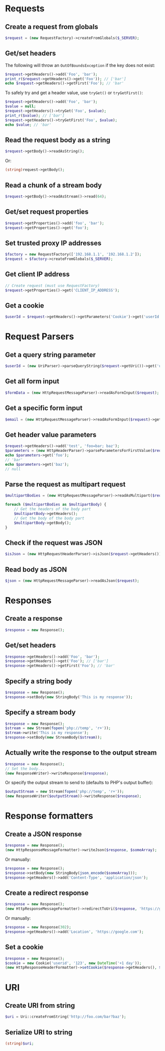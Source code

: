 <h1>Requests</h1>

<h2>Create a request from globals</h2>

```php
$request = (new RequestFactory)->createFromGlobals($_SERVER);
```

<h2>Get/set headers</h2>

The following will throw an `OutOfBoundsException` if the key does not exist:

```php
$request->getHeaders()->add('Foo', 'bar');
print_r($request->getHeaders()->get('Foo')); // ['bar']
echo $request->getHeaders()->getFirst('Foo'); // 'bar'
```

To safely try and get a header value, use `tryGet()` or `tryGetFirst()`:

```php
$request->getHeaders()->add('Foo', 'bar');
$value = null;
$request->getHeaders()->tryGet('Foo', $value);
print_r($value); // ['bar']
$request->getHeaders()->tryGetFirst('Foo', $value);
echo $value; // 'bar'
```

<h2>Read the request body as a string</h2>

```php
$request->getBody()->readAsString();
```
Or:

```php
(string)request->getBody();
```

<h2>Read a chunk of a stream body</h2>

```php
$request->getBody()->readAsStream()->read(64);
```

<h2>Get/set request properties</h2>

```php
$request->getProperties()->add('foo', 'bar');
$request->getProperties()->get('foo');
```

<h2>Set trusted proxy IP addresses</h2>

```php
$factory = new RequestFactory(['192.168.1.1', '192.168.1.2']);
$request = $factory->createFromGlobals($_SERVER);
```

<h2>Get client IP address</h2>

```php
// Create request (must use RequestFactory)
$request->getProperties()->get('CLIENT_IP_ADDRESS');
```

<h2>Get a cookie</h2>

```php
$userId = $request->getHeaders()->getParameters('Cookie')->get('userId');
```

<h1>Request Parsers</h1>

<h2>Get a query string parameter</h2>

```php
$userId = (new UriParser)->parseQueryString($request->getUri())->get('userId');
```

<h2>Get all form input</h2>

```php
$formData = (new HttpRequestMessageParser)->readAsFormInput($request);
```

<h2>Get a specific form input</h2>

```php
$email = (new HttpRequestMessageParser)->readAsFormInput($request)->get('email');
```

<h2>Get header value parameters</h2>

```php
$request->getHeaders()->add('test', 'foo=bar; baz');
$parameters = (new HttpHeaderParser)->parseParametersForFirstValue($request->getHeaders()->getFirst('test'));
echo $parameters->get('foo');
// 'bar'
echo $parameters->get('baz');
// null
```

<h2>Parse the request as multipart request</h2>

```php
$multipartBodies = (new HttpRequestMessageParser)->readAsMultipart($request);

foreach ($multipartBodies as $multipartBody) {
    // Get the headers of the body part
    $multipartBody->getHeaders();
    // Get the body of the body part
    $multipartBody->getBody();
}
```

<h2>Check if the request was JSON</h2>

```php
$isJson = (new HttpRequestHeaderParser)->isJson($request->getHeaders());
```

<h2>Read body as JSON</h2>

```php
$json = (new HttpRequestMessageParser)->readAsJson($request);
```

<h1>Responses</h1>

<h2>Create a response</h2>

```php
$response = new Response();
```

<h2>Get/set headers</h2>

```php
$response->getHeaders()->add('Foo', 'bar');
$response->getHeaders()->get('Foo'); // ['bar']
$response->getHeaders()->getFirst('Foo'); // 'bar'
```

<h2>Specify a string body</h2>

```php
$response = new Response();
$response->setBody(new StringBody('This is my response'));
```

<h2>Specify a stream body</h2>

```php
$response = new Response();
$stream = new Stream(fopen('php://temp', 'r+'));
$stream->write('This is my response');
$response->setBody(new StreamBody($stream));
```

<h2>Actually write the response to the output stream</h2>

```php
$response = new Response();
// Set the body...
(new ResponseWriter)->writeResponse($response);
```

Or specify the output stream to send to (defaults to PHP's output buffer):

```php
$outputStream = new Stream(fopen('php://temp', 'r+'));
(new ResponseWriter($outputStream))->writeResponse($response);
```

<h1>Response formatters</h1>

<h2>Create a JSON response</h2>

```php
$response = new Response();
(new HttpResponseMessageFormatter)->writeJson($response, $someArray);
```

Or manually:

```php
$response = new Response();
$response->setBody(new StringBody(json_encode($someArray)));
$response->getHeaders()->add('Content-Type', 'application/json');
```

<h2>Create a redirect response</h2>

```php
$response = new Response();
(new HttpResponseMessageFormatter)->redirectToUri($response, 'https://google.com');
```

Or manually:

```php
$response = new Response(302);
$response->getHeaders()->add('Location', 'https://google.com');
```

<h2>Set a cookie</h2>

```php
$response = new Response();
$cookie = new Cookie('userid', '123', new DateTime('+1 day'));
(new HttpResponseHeaderFormatter)->setCookie($response->getHeaders(), $cookie);
```

<h1>URI</h1>

<h2>Create URI from string</h2>

```php
$uri = Uri::createFromString('http://foo.com/bar?baz');
```

<h2>Serialize URI to string</h2>

```php
(string)$uri;
```